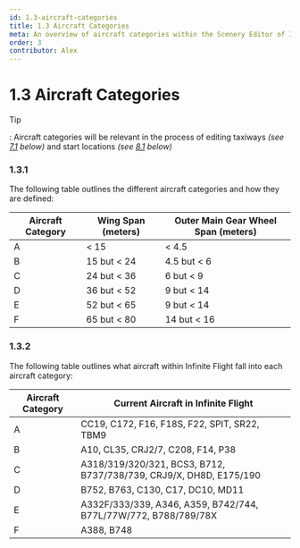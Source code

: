 ```yaml
---
id: 1.3-aircraft-categories
title: 1.3 Aircraft Categories
meta: An overview of aircraft categories within the Scenery Editor of Infinite Flight.
order: 3
contributor: Alex
---
```




# 1.3 Aircraft Categories



Tip

: Aircraft categories will be relevant in the process of editing taxiways *(see [7.1](/guide/scenery-editor-manual/7.-taxiways/7.1-editing-taxiways) below)* and start locations *(see [8.1](/guide/scenery-editor-manual/8.-start-locations/8.1-editing-start-locations) below)*



### 1.3.1

The following table outlines the different aircraft categories and how they are defined:

| Aircraft Category | Wing Span (meters) | Outer Main Gear Wheel Span (meters) |
| ----------------- | ------------------ | ----------------------------------- |
| A                 | < 15               | < 4.5                               |
| B                 | 15 but < 24        | 4.5 but < 6                         |
| C                 | 24 but < 36        | 6 but < 9                           |
| D                 | 36 but < 52        | 9 but < 14                          |
| E                 | 52 but < 65        | 9 but < 14                          |
| F                 | 65 but < 80        | 14 but < 16                         |



### 1.3.2

The following table outlines what aircraft within Infinite Flight fall into each aircraft category:

| Aircraft Category | Current Aircraft in Infinite Flight                          |
| ----------------- | ------------------------------------------------------------ |
| A                 | CC19, C172, F16, F18S, F22, SPIT, SR22, TBM9                 |
| B                 | A10, CL35, CRJ2/7, C208, F14, P38                            |
| C                 | A318/319/320/321, BCS3, B712, B737/738/739, CRJ9/X, DH8D, E175/190 |
| D                 | B752, B763, C130, C17, DC10, MD11                            |
| E                 | A332F/333/339, A346, A359, B742/744, B77L/77W/772, B788/789/78X |
| F                 | A388, B748                                                   |

